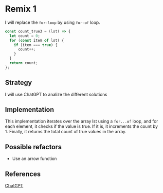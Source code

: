 # Remix 1

I will replace the `for-loop` by using `for-of` loop.

```JavaScript
const count_true3 = (lst) => {
  let count = 0;
  for (const item of lst) {
    if (item === true) {
      count++;
    }
  }
  return count;
};
```

## Strategy

I will use ChatGPT to analize the different solutions

## Implementation

This implementation iterates over the array lst using a `for...of` loop, and for each element, it checks if the value is true. If it is, it increments the count by 1. Finally, it returns the total count of true values in the array.

## Possible refactors

- Use an arrow function

## References

[ChatGPT](https://chat.openai.com/)
